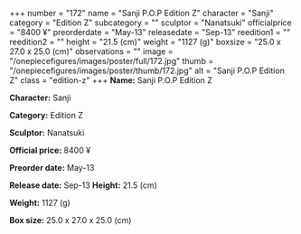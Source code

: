 +++
number = "172"
name = "Sanji P.O.P Edition Z"
character = "Sanji"
category = "Edition Z"
subcategory = ""
sculptor = "Nanatsuki"
officialprice = "8400 ¥"
preorderdate = "May-13"
releasedate = "Sep-13"
reedition1 = ""
reedition2 = ""
height = "21.5 (cm)"
weight = "1127 (g)"
boxsize = "25.0 x 27.0 x 25.0 (cm)"
observations = ""
image = "/onepiecefigures/images/poster/full/172.jpg"
thumb = "/onepiecefigures/images/poster/thumb/172.jpg"
alt = "Sanji P.O.P Edition Z"
class = "edition-z"
+++
**Name:** Sanji P.O.P Edition Z

**Character:** Sanji

**Category:** Edition Z 

**Sculptor:** Nanatsuki

**Official price:** 8400 ¥

**Preorder date:** May-13

**Release date:** Sep-13
**Height:** 21.5 (cm)

**Weight:** 1127 (g)

**Box size:** 25.0 x 27.0 x 25.0 (cm)

